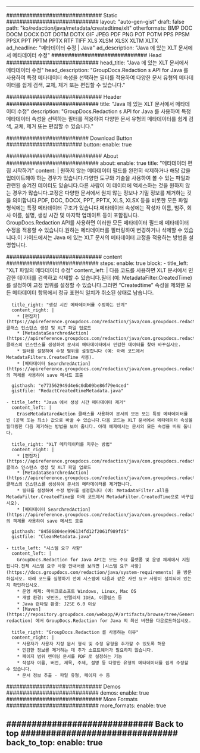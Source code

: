 
---
############################# Static ############################
layout: "auto-gen-gist" 
draft: false
path: "ko/redaction/java/metadata/createdtime/xlt"
otherformats: BMP DOC DOCM DOCX DOT DOTM DOTX GIF JPEG PDF PNG POT POTM PPS PPSM PPSX PPT PPTM PPTX RTF TIFF XLS XLSM XLSX XLTM XLTX  
ad_headline: "메타데이터 수정 | Java"
ad_description: "Java 에 있는 XLT 문서에서 메타데이터 수정"
############################# Head ############################
head_title: "Java 에 있는 XLT 문서에서 메타데이터 수정"
head_description: "GroupDocs.Redaction s API for Java 를 사용하여 특정 메타데이터 속성을 선택하는 필터를 적용하여 다양한 문서 유형의 메타데이터를 쉽게 검색, 교체, 제거 또는 편집할 수 있습니다."

############################# Header ############################
title: "Java 에 있는 XLT 문서에서 메타데이터 수정"
description: "GroupDocs.Redaction s API for Java 를 사용하여 특정 메타데이터 속성을 선택하는 필터를 적용하여 다양한 문서 유형의 메타데이터를 쉽게 검색, 교체, 제거 또는 편집할 수 있습니다."

######################### Download Button #######################
button:
    enable: true

############################# About ############################
about:
    enable: true
    title: "메타데이터 편집 시작하기"
    content: |
        원하지 않는 메타데이터 필드를 완전히 삭제하거나 해당 값을 업데이트해야 하는 경우가 있습니다.다양한 도구와 기술을 사용하여 볼 수 있는 파일과 관련된 숨겨진 데이터도 있습니다.다른 사람이 이 데이터에 액세스하는 것을 원하지 않는 경우가 많습니다.교정은 다양한 문서에서 원치 않는 정보나 기밀 정보를 제거하는 것을 의미합니다.PDF, DOC, DOCX, PPT, PPTX, XLS, XLSX 등을 비롯한 모든 파일 형식에는 특정 메타데이터 구조가 있습니다.메타데이터 속성에는 작성자 이름, 범주, 회사 이름, 설명, 생성 시간 및 마지막 업데이트 등이 포함됩니다. GroupDocs.Redaction API를 사용하면 이러한 모든 메타데이터 필드에 메타데이터 수정을 적용할 수 있습니다.원하는 메타데이터를 필터링하여 변경하거나 삭제할 수 있습니다.이 가이드에서는 Java 에 있는 XLT 문서의 메타데이터 교정을 적용하는 방법을 설명합니다.

############################# content ############################
steps:
    enable: true
    block:
    - title_left: "XLT 파일의 메타데이터 수정"
      content_left: |
        다음 코드를 사용하면 XLT 문서에서 민감한 데이터를 검색하고 삭제할 수 있습니다.필터 (예: MetadataFilter.CreatedTime) 를 설정하여 교정 범위를 설정할 수 있습니다.그러면 “Createdtime” 속성을 제외한 모든 메타데이터 항목에서 정규 표현식 일치가 취소된 상태로 남습니다. 

      title_right: "생성 시간 메타데이터를 수정하는 단계"
      content_right: |
        * [편집자](https://apireference.groupdocs.com/redaction/java/com.groupdocs.redaction/Redactor) 클래스 인스턴스 생성 및 XLT 파일 업로드
        * [MetadataSearchredAction](https://apireference.groupdocs.com/redaction/java/com.groupdocs.redaction.redactions/MetadataSearchRedaction) 클래스의 인스턴스를 생성하여 문서의 메타데이터에서 민감한 데이터를 찾아 바꾸십시오.
        * 필터를 설정하여 수정 범위를 설정합니다 (예: 아래 코드에서 MetadataFilters.CreatedTime 사용).
        * [메타데이터 SearchredAction](https://apireference.groupdocs.com/redaction/java/com.groupdocs.redaction.redactions/MetadataSearchRedaction) 의 객체를 사용하여 save 메서드 호출 

      gisthash: "e773562949d4e6c0db09be86f79e4ced"
      gistfile: "RedactCreatedtimeMetadata.java"
      
    - title_left: "Java 에서 생성 시간 메타데이터 제거"
      content_left: |
        EraseMetadataredAction 클래스를 사용하여 문서의 모든 또는 특정 메타데이터를 빈 (공백 또는 최소) 값으로 바꿀 수 있습니다.다음 코드는 XLT 문서에서 메타데이터 속성을 필터링한 다음 제거하는 방법을 보여 줍니다. 아래 예제에서는 문서의 모든 속성을 비워 둡니다. 
        
      title_right: "XLT 메타데이터를 지우는 방법"
      content_right: |
        * [편집자](https://apireference.groupdocs.com/redaction/java/com.groupdocs.redaction/Redactor) 클래스 인스턴스 생성 및 XLT 파일 업로드
        * [MetadataSearchredAction](https://apireference.groupdocs.com/redaction/java/com.groupdocs.redaction.redactions/MetadataSearchRedaction) 클래스의 인스턴스를 생성하여 문서의 메타데이터를 제거합니다.
        * 필터를 설정하여 수정 범위를 설정합니다 (예: MetadataFilter.all을 MetadaFilter.CreatedTime을 아래 코드에서 MetadaFilter.CreatedTime으로 바꾸십시오).
        * [메타데이터 SearchredAction](https://apireference.groupdocs.com/redaction/java/com.groupdocs.redaction.redactions/MetadataSearchRedaction) 의 객체를 사용하여 save 메서드 호출 
        
      gisthash: "84586804ee996134fd12f2061f989fd5"
      gistfile: "CleanMetadata.java"

    - title_left: "시스템 요구 사항"
      content_left: |
        GroupDocs.Redaction for Java API는 모든 주요 플랫폼 및 운영 체제에서 지원됩니다.전체 시스템 요구 사항 안내서를 보려면 [시스템 요구 사항](https://docs.groupdocs.com/redaction/java/system-requirements) 을 방문하십시오. 아래 코드를 실행하기 전에 시스템에 다음과 같은 사전 요구 사항이 설치되어 있는지 확인하십시오.
        * 운영 체제: 마이크로소프트 Windows, Linux, Mac OS
        * 개발 환경: 넷빈즈, 인텔리지 IDEA, 이클립스 등
        * Java 런타임 환경: J2SE 6.0 이상
        * [Maven](https://repository.groupdocs.com/webapp/#/artifacts/browse/tree/General/repo/com/groupdocs/groupdocs-redaction) 에서 GroupDocs.Redaction for Java 의 최신 버전을 다운로드하십시오.
        
      title_right: "GroupDocs.Redaction 를 사용하는 이유"
      content_right: |
        * 사용자가 사용자 지정 문서 형식 및 수정 유형을 추가할 수 있도록 허용
        * 민감한 정보를 제거하는 데 추가 소프트웨어가 필요하지 않습니다.
        * 페이지 범위 렌더링 문서를 PDF 로 설정하는 기능
        * 작성자 이름, 버전, 제목, 주제, 설명 등 다양한 유형의 메타데이터를 쉽게 수정할 수 있습니다.
        * 문서 정보 추출 - 파일 유형, 페이지 수 등
        

############################# Demos ############################
demos:
    enable: true
############################# More Formats ############################
more_formats:
    enable: true

############################# Back to top ###############################
back_to_top:
    enable: true
---